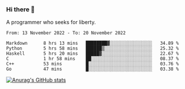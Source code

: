 ### Hi there 👋

<!--
**shejialuo/shejialuo** is a ✨ _special_ ✨ repository because its `README.md` (this file) appears on your GitHub profile.

Here are some ideas to get you started:

- 🔭 I’m currently working on ...
- 🌱 I’m currently learning ...
- 👯 I’m looking to collaborate on ...
- 🤔 I’m looking for help with ...
- 💬 Ask me about ...
- 📫 How to reach me: ...
- 😄 Pronouns: ...
- ⚡ Fun fact: ...
-->

A programmer who seeks for liberty.

<!--START_SECTION:waka-->

```text
From: 13 November 2022 - To: 20 November 2022

Markdown      8 hrs 13 mins   ████████▓░░░░░░░░░░░░░░░░   34.89 %
Python        5 hrs 58 mins   ██████▒░░░░░░░░░░░░░░░░░░   25.32 %
Haskell       5 hrs 20 mins   █████▓░░░░░░░░░░░░░░░░░░░   22.67 %
C             1 hr 58 mins    ██░░░░░░░░░░░░░░░░░░░░░░░   08.37 %
C++           53 mins         █░░░░░░░░░░░░░░░░░░░░░░░░   03.76 %
Go            47 mins         █░░░░░░░░░░░░░░░░░░░░░░░░   03.38 %
```

<!--END_SECTION:waka-->

[![Anurag's GitHub stats](https://github-readme-stats.vercel.app/api?username=shejialuo&show_icons=true&theme=dracula)](https://github.com/anuraghazra/github-readme-stats)
